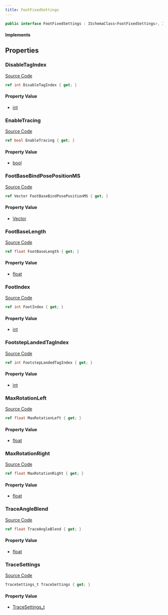 ```yaml
---
title: FootFixedSettings
---
```


```csharp
public interface FootFixedSettings : ISchemaClass<FootFixedSettings>, ISchemaField, ISchemaClass, INativeHandle
```

#### Implements

## Properties

### DisableTagIndex

[Source Code](https://github.com/swiftly-solution/swiftlys2/blob/beta/managed/src/SwiftlyS2.Generated/Schemas/Interfaces/FootFixedSettings.cs#L32)

```csharp
ref int DisableTagIndex { get; }
```

#### Property Value

- [int](https://learn.microsoft.com/dotnet/api/system.int32)

### EnableTracing

[Source Code](https://github.com/swiftly-solution/swiftlys2/blob/beta/managed/src/SwiftlyS2.Generated/Schemas/Interfaces/FootFixedSettings.cs#L28)

```csharp
ref bool EnableTracing { get; }
```

#### Property Value

- [bool](https://learn.microsoft.com/dotnet/api/system.boolean)

### FootBaseBindPosePositionMS

[Source Code](https://github.com/swiftly-solution/swiftlys2/blob/beta/managed/src/SwiftlyS2.Generated/Schemas/Interfaces/FootFixedSettings.cs#L18)

```csharp
ref Vector FootBaseBindPosePositionMS { get; }
```

#### Property Value

- [Vector](/docs/api/shared/natives/vector)

### FootBaseLength

[Source Code](https://github.com/swiftly-solution/swiftlys2/blob/beta/managed/src/SwiftlyS2.Generated/Schemas/Interfaces/FootFixedSettings.cs#L20)

```csharp
ref float FootBaseLength { get; }
```

#### Property Value

- [float](https://learn.microsoft.com/dotnet/api/system.single)

### FootIndex

[Source Code](https://github.com/swiftly-solution/swiftlys2/blob/beta/managed/src/SwiftlyS2.Generated/Schemas/Interfaces/FootFixedSettings.cs#L34)

```csharp
ref int FootIndex { get; }
```

#### Property Value

- [int](https://learn.microsoft.com/dotnet/api/system.int32)

### FootstepLandedTagIndex

[Source Code](https://github.com/swiftly-solution/swiftlys2/blob/beta/managed/src/SwiftlyS2.Generated/Schemas/Interfaces/FootFixedSettings.cs#L26)

```csharp
ref int FootstepLandedTagIndex { get; }
```

#### Property Value

- [int](https://learn.microsoft.com/dotnet/api/system.int32)

### MaxRotationLeft

[Source Code](https://github.com/swiftly-solution/swiftlys2/blob/beta/managed/src/SwiftlyS2.Generated/Schemas/Interfaces/FootFixedSettings.cs#L22)

```csharp
ref float MaxRotationLeft { get; }
```

#### Property Value

- [float](https://learn.microsoft.com/dotnet/api/system.single)

### MaxRotationRight

[Source Code](https://github.com/swiftly-solution/swiftlys2/blob/beta/managed/src/SwiftlyS2.Generated/Schemas/Interfaces/FootFixedSettings.cs#L24)

```csharp
ref float MaxRotationRight { get; }
```

#### Property Value

- [float](https://learn.microsoft.com/dotnet/api/system.single)

### TraceAngleBlend

[Source Code](https://github.com/swiftly-solution/swiftlys2/blob/beta/managed/src/SwiftlyS2.Generated/Schemas/Interfaces/FootFixedSettings.cs#L30)

```csharp
ref float TraceAngleBlend { get; }
```

#### Property Value

- [float](https://learn.microsoft.com/dotnet/api/system.single)

### TraceSettings

[Source Code](https://github.com/swiftly-solution/swiftlys2/blob/beta/managed/src/SwiftlyS2.Generated/Schemas/Interfaces/FootFixedSettings.cs#L16)

```csharp
TraceSettings_t TraceSettings { get; }
```

#### Property Value

- [TraceSettings_t](/docs/api/shared/schemadefinitions/tracesettings_t)

